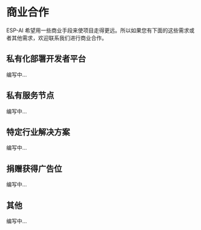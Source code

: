 # 商业合作

ESP-AI 希望用一些商业手段来使项目走得更远。所以如果您有下面的这些需求或者其他需求，欢迎联系我们进行商业合作。

## 私有化部署开发者平台

编写中...

## 私有服务节点

编写中...

## 特定行业解决方案
 
编写中...


## 捐赠获得广告位

编写中...


## 其他

编写中...